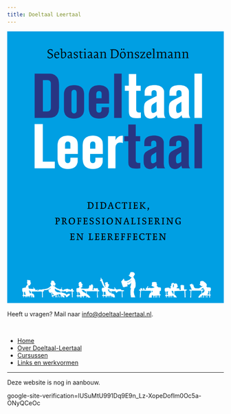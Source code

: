 ```yaml
---
title: Doeltaal Leertaal
---
```


![Doeltaal Leertaal](./bookcover.png)

Heeft u vragen? Mail naar [info@doeltaal-leertaal.nl](mailto://info@doeltaal-leertaal.nl).  

<br>

* [Home](/)
* [Over Doeltaal-Leertaal](/achtergrondinformatie)
* [Cursussen](/cursussen)
* [Links en werkvormen](/linksenwerkvormen)

---

Deze website is nog in aanbouw.


<script>

document.getElementById("header").remove();

function remove_subtitle() {
	for(let i = 0; i < 10; i++) {
		for(let j of document.getElementsByClassName("credits")) {
			j.remove();
		}
	}
}


remove_subtitle();
</script>

google-site-verification=lUSuMtU991Dq9E9n_Lz-XopeDoflm0Oc5a-ONyQCeOc 


